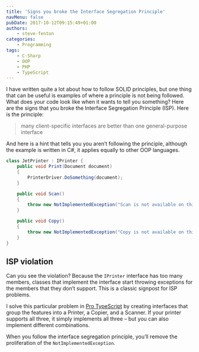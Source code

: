 ```yaml
---
title: 'Signs you broke the Interface Segregation Principle'
navMenu: false
pubDate: 2017-10-12T09:15:49+01:00
authors:
    - steve-fenton
categories:
    - Programming
tags:
    - C-Sharp
    - OOP
    - PHP
    - TypeScript
---
```


I have written quite a lot about how to follow SOLID principles, but one thing that can be useful is examples of where a principle is not being followed. What does your code look like when it wants to tell you something? Here are the signs that you broke the Interface Segregation Principle (ISP). Here is the principle:

> many client-specific interfaces are better than one general-purpose interface

And here is a hint that tells you you aren’t following the principle, although the example is written in C#, it applies equally to other OOP languages.

```csharp
class JetPrinter : IPrinter {
    public void Print(Document document)
    {
        PrinterDriver.DoSomething(document);
    }

    public void Scan()
    {
        throw new NotImplementedException("Scan is not available on this printer");
    }

    public void Copy()
    {
        throw new NotImplementedException("Copy is not available on this printer");
    }
}
```

## ISP violation

Can you see the violation? Because the `IPrinter` interface has too many members, classes that implement the interface start throwing exceptions for the members that they don’t support. This is a classic signpost for ISP problems.

I solve this particular problem in [Pro TypeScript](/publications/pro-typescript/) by creating interfaces that group the features into a Printer, a Copier, and a Scanner. If your printer supports all three, it simply implements all three – but you can also implement different combinations.

When you follow the interface segregation principle, you’ll remove the proliferation of the `NotImplementedException`.